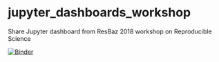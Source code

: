 # jupyter_dashboards_workshop
Share Jupyter dashboard from ResBaz 2018 workshop on Reproducible Science

[![Binder](https://mybinder.org/badge.svg)](https://mybinder.org/v2/gh/jvarnesen/jupyter_dashboards_workshop/master)
